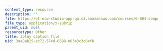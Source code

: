 ```yaml
---
content_type: resource
description: ''
file: https://ol-ocw-studio-app-qa.s3.amazonaws.com/courses/6-004-computation-structures-spring-2017/3aa8ab25ac72574d869800343c3c04f8_0Q6kYWnhaks.vtt
file_type: application/x-subrip
parent_uid: null
resourcetype: Other
title: 3play caption file
uid: 3aa8ab25-ac72-574d-8698-00343c3c04f8
---
```


